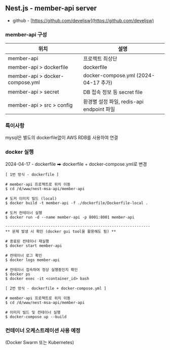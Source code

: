 
## Nest.js - member-api server
- github - [https://github.com/develjsw](https://github.com/develjsw)

### member-api 구성

| 위치                              | 설명                                 |
|---------------------------------|------------------------------------|
| member-api                      | 프로젝트 최상단                           |
| member-api > dockerfile         | dockerfile                         |
| member-api > docker-compose.yml | docker-compose.yml (2024-04-17 추가) |
| member-api > secret             | DB 접속 정보 등 secret file             |
| member-api > src > config       | 환경별 설정 파일, redis-api endpoint 파일   |

### 특이사항

mysql은 별도의 dockerfile없이 AWS RDB를 사용하여 연결

### docker 실행
2024-04-17 - dockerfile ⮕ dockerfile + docker-compose.yml로 변경
~~~
[ 1번 방식 - dockerfile ]

# member-api 프로젝트로 위치 이동
$ cd /d/www/nest-msa-api/member-api

# 도커 이미지 빌드 (local)
$ docker build -t member-api -f ./dockerfile/Dockerfile-local .

# 도커 컨테이너 실행
$ docker run -d --name member-api -p 8001:8001 member-api

----------------------------------------------------------------
** 문제 발생 시 확인 (docker gui tool을 활용해도 됨) **

# 종료된 컨테이너 재실행
$ docker start member-api

# 컨테이너 로그 확인 
$ docker logs member-api

# 컨테이너 접속하여 정상 실행중인지 확인
$ docker ps
$ docker exec -it <container_id> bash
~~~
~~~
[ 2번 방식 - dockerfile + docker-compose.yml ]

# member-api 프로젝트로 위치 이동
$ cd /d/www/nest-msa-api/member-api

# 이미지 빌드 및 컨테이너 실행
$ docker-compose up --build
~~~

### 컨테이너 오케스트레이션 사용 예정
(Docker Swarm 또는 Kubernetes)
